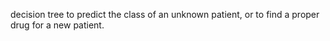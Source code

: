 decision tree to predict the class of an unknown patient, or to find a proper drug for a new patient.
